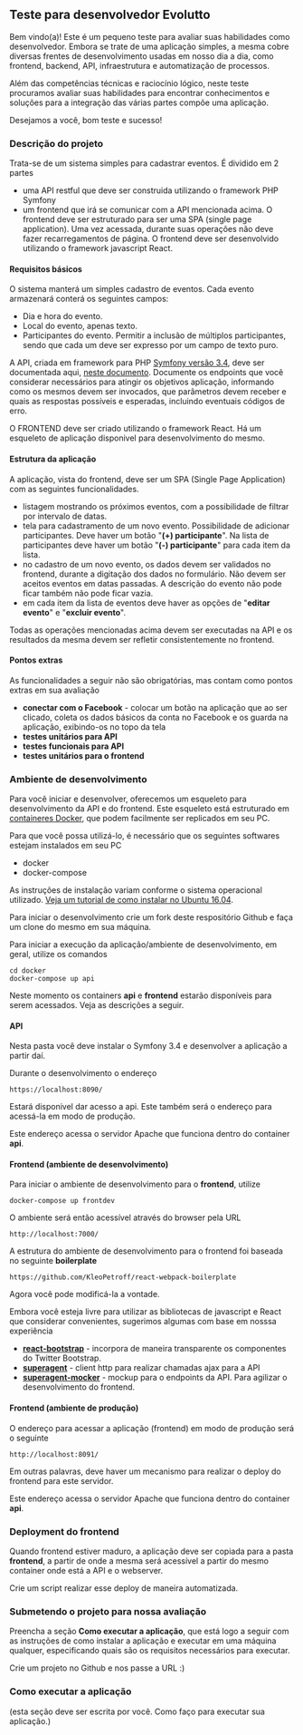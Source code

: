 ## Teste para desenvolvedor Evolutto

Bem vindo(a)! Este é um pequeno teste para avaliar suas habilidades como desenvolvedor. Embora se trate de uma aplicação
simples, a mesma cobre diversas frentes de desenvolvimento usadas em nosso dia a dia, como frontend, backend, API,
infraestrutura e automatização de processos.

Além das competências técnicas e raciocínio lógico, neste teste procuramos avaliar suas habilidades para encontrar 
conhecimentos e soluções para a integração das várias partes compõe uma aplicação.

Desejamos a você, bom teste e sucesso!


### Descrição do projeto

Trata-se de um sistema simples para cadastrar eventos. É dividido em 2 partes 

- uma API restful que deve ser construida utilizando o framework PHP Symfony
- um frontend que irá se comunicar com a API mencionada acima. O frontend deve ser estruturado para ser uma SPA (single 
page application). Uma vez acessada, durante suas operações não deve fazer recarregamentos de página.
O frontend deve ser desenvolvido utilizando o framework javascript React. 


#### Requisitos básicos

O sistema manterá um simples cadastro de eventos. Cada evento armazenará conterá os seguintes campos:

- Dia e hora do evento.
- Local do evento, apenas texto.
- Participantes do evento. Permitir a inclusão de múltiplos participantes,
sendo que cada um deve ser expresso por um campo de texto puro.

A API, criada em framework para PHP [Symfony versão 3.4](https://symfony.com/download),
deve ser documentada aqui,  [neste documento](./docs/API.md). 
Documente os endpoints que você considerar necessários para atingir os objetivos aplicação, informando como os 
mesmos devem ser invocados, que parâmetros devem receber e quais as respostas possíveis e esperadas, incluindo eventuais 
códigos de erro.

O FRONTEND deve ser criado utilizando o framework React. Há um esqueleto de aplicação
disponivel para desenvolvimento do mesmo.   


#### Estrutura da aplicação

A aplicação, vista do frontend, deve ser um SPA (Single Page Application) com as seguintes funcionalidades.

- listagem mostrando os próximos eventos, com a possibilidade de filtrar por intervalo de datas.
- tela para cadastramento de um novo evento. Possibilidade de adicionar participantes. Deve haver um botão 
  "**(+) participante**". Na lista de participantes deve haver um botão "**(-) participante**" para cada item da lista.
- no cadastro de um novo evento, os dados devem ser validados no frontend, durante a digitação dos dados no formulário.
  Não devem ser aceitos eventos em datas passadas. A descrição do evento não pode ficar também não pode ficar vazia.   
- em cada item da lista de eventos deve haver as opções de "**editar evento**" e "**excluir evento**".

Todas as operações mencionadas acima devem ser executadas na API e os resultados da mesma devem ser refletir 
consistentemente no frontend. 



#### Pontos extras

As funcionalidades a seguir não são obrigatórias, mas contam como pontos extras em sua avaliação

- **conectar com o Facebook** - colocar um botão na aplicação que ao ser clicado, coleta os dados básicos da conta no 
  Facebook e os guarda na aplicação, exibindo-os no topo da tela
- **testes unitários para API**
- **testes funcionais para API**   
- **testes unitários para o frontend**


### Ambiente de desenvolvimento

Para você iniciar e desenvolver, oferecemos um esqueleto para desenvolvimento da API e do frontend.
Este esqueleto está estruturado em [containeres Docker](https://www.docker.com/docker-community), que podem facilmente
ser replicados em seu PC.

Para que você possa utilizá-lo, é necessário que os seguintes softwares estejam
instalados em seu PC 

- docker
- docker-compose

As instruções de instalação variam conforme o sistema operacional utilizado.
[Veja um tutorial de como instalar no Ubuntu 16.04](https://www.digitalocean.com/community/tutorials/como-instalar-e-usar-o-docker-no-ubuntu-16-04-pt).


Para iniciar o desenvolvimento crie um fork deste respositório Github e faça
um clone do mesmo em sua máquina.


Para iniciar a execução da aplicação/ambiente de desenvolvimento, em geral, utilize os 
comandos

```
cd docker
docker-compose up api
```

Neste momento os containers **api** e **frontend** estarão disponíveis para 
serem acessados. Veja as descrições a seguir.


#### API

Nesta pasta você deve instalar o Symfony 3.4 e desenvolver a aplicação a partir
daí.

Durante o desenvolvimento o endereço

```
https://localhost:8090/
```

Estará disponivel dar acesso a api. Este também será o endereço para acessá-la
em modo de produção.

Este endereço acessa o servidor Apache que funciona dentro do container
**api**.


#### Frontend (ambiente de desenvolvimento) 

Para iniciar o ambiente de desenvolvimento para o **frontend**, utilize


```
docker-compose up frontdev
```

O ambiente será então acessível através do browser pela URL

```
http://localhost:7000/
```

A estrutura do ambiente de desenvolvimento para o frontend foi baseada no
seguinte __boilerplate__

```
https://github.com/KleoPetroff/react-webpack-boilerplate
```

Agora você pode modificá-la a vontade.

Embora você esteja livre para utilizar as bibliotecas de javascript e React que considerar convenientes, sugerimos algumas
com base em nosssa experiência

- [**react-bootstrap**](https://react-bootstrap.github.io/) - incorpora de maneira transparente os componentes do Twitter 
  Bootstrap.
- [**superagent**](https://visionmedia.github.io/superagent/) - client http para realizar chamadas ajax para a API
- [**superagent-mocker**](https://www.npmjs.com/package/superagent-mocker) - mockup para o endpoints da API. Para agilizar
  o desenvolvimento do frontend.





#### Frontend (ambiente de produção)

O endereço para acessar a aplicação (frontend) em modo de produção será o seguinte

```
http://localhost:8091/
```

Em outras palavras, deve haver um mecanismo para realizar o deploy do frontend
para este servidor.

Este endereço acessa o servidor Apache que funciona dentro do container
**api**.



### Deployment do frontend

Quando frontend estiver maduro, a aplicação deve ser copiada para a pasta **frontend**, a partir de onde a mesma será 
acessível a partir do mesmo container onde está a API e o webserver.

Crie um script realizar esse deploy de maneira automatizada.



### Submetendo o projeto para nossa avaliação

Preencha a seção **Como executar a aplicação**, que está logo a seguir com as instruções de como instalar a aplicação
e executar em uma máquina qualquer, especificando quais são os requisitos necessários para executar.

Crie um projeto no Github e nos passe a URL :)  


### Como executar a aplicação

(esta seção deve ser escrita por você. Como faço para executar sua aplicação.)


